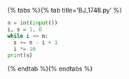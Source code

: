 {% tabs %}{% tab title='BJ_1748.py' %}

```py
n = int(input())
i, s = 1, 0
while i <= n:
  s += n - i + 1
  i *= 10
print(s)
```

{% endtab %}{% endtabs %}

